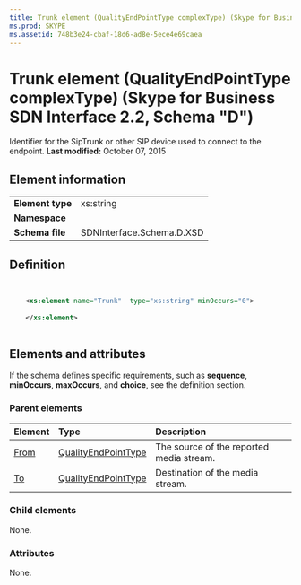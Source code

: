 ```yaml
---
title: Trunk element (QualityEndPointType complexType) (Skype for Business SDN Interface 2.2, Schema "D")
ms.prod: SKYPE
ms.assetid: 748b3e24-cbaf-18d6-ad8e-5ece4e69caea
---
```



# Trunk element (QualityEndPointType complexType) (Skype for Business SDN Interface 2.2, Schema "D")
Identifier for the SipTrunk or other SIP device used to connect to the endpoint. 
 **Last modified:** October 07, 2015
  
    
    


## Element information


|||
|:-----|:-----|
|**Element type**|xs:string |
|**Namespace**||
|**Schema file**|SDNInterface.Schema.D.XSD |
   

## Definition


```XML


    <xs:element name="Trunk"  type="xs:string" minOccurs="0">
    
    </xs:element>
  
```


## Elements and attributes

If the schema defines specific requirements, such as **sequence**, **minOccurs**, **maxOccurs**, and **choice**, see the definition section. 
  
    
    

### Parent elements



|**Element**|**Type**|**Description**|
|:-----|:-----|:-----|
| [From](from-element-qualitytype-complextype.md)| [QualityEndPointType](qualityendpointtype-complextype.md)|The source of the reported media stream. |
| [To](to-element-qualitytype-complextype.md)| [QualityEndPointType](qualityendpointtype-complextype.md)|Destination of the media stream. |
   

### Child elements

None. 
  
    
    

### Attributes

None. 
  
    
    


